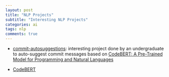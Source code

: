 ```yaml
---
layout: post
title: "NLP Projects"
subtitle: "Interesting NLP Projects"
categories: ai
tags: nlp
comments: true
---
```


* [commit-autosuggestions](https://github.com/graykode/commit-autosuggestions):
interesting project done by an undergraduate to auto-suggest commit messages based on
[CodeBERT: A Pre-Trained Model for Programming and Natural Languages](https://arxiv.org/pdf/2002.08155.pdf)

* [CodeBERT](https://github.com/microsoft/CodeBERT)
